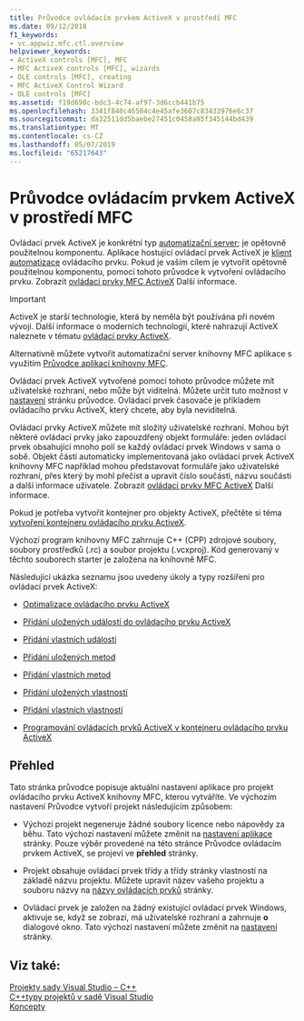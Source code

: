 ```yaml
---
title: Průvodce ovládacím prvkem ActiveX v prostředí MFC
ms.date: 09/12/2018
f1_keywords:
- vc.appwiz.mfc.ctl.overview
helpviewer_keywords:
- ActiveX controls [MFC], MFC
- MFC ActiveX controls [MFC], wizards
- OLE controls [MFC], creating
- MFC ActiveX Control Wizard
- OLE controls [MFC]
ms.assetid: f19d698c-bdc3-4c74-af97-3d6ccb441b75
ms.openlocfilehash: 3341f840c46584c4e45afe3607c83433976e6c37
ms.sourcegitcommit: da32511dd5baebe27451c0458a95f345144bd439
ms.translationtype: MT
ms.contentlocale: cs-CZ
ms.lasthandoff: 05/07/2019
ms.locfileid: "65217643"
---
```

# <a name="mfc-activex-control-wizard"></a>Průvodce ovládacím prvkem ActiveX v prostředí MFC

Ovládací prvek ActiveX je konkrétní typ [automatizační server](../../mfc/automation-servers.md); je opětovně použitelnou komponentu. Aplikace hostující ovládací prvek ActiveX je [klient automatizace](../../mfc/automation-clients.md) ovládacího prvku. Pokud je vaším cílem je vytvořit opětovně použitelnou komponentu, pomocí tohoto průvodce k vytvoření ovládacího prvku. Zobrazit [ovládací prvky MFC ActiveX](../../mfc/mfc-activex-controls.md) Další informace.

>[!IMPORTANT]
> ActiveX je starší technologie, která by neměla být používána při novém vývoji. Další informace o moderních technologií, které nahrazují ActiveX naleznete v tématu [ovládací prvky ActiveX](../activex-controls.md).

Alternativně můžete vytvořit automatizační server knihovny MFC aplikace s využitím [Průvodce aplikací knihovny MFC](../../mfc/reference/mfc-application-wizard.md).

Ovládací prvek ActiveX vytvořené pomocí tohoto průvodce můžete mít uživatelské rozhraní, nebo může být viditelná. Můžete určit tuto možnost v [nastavení](../../mfc/reference/control-settings-mfc-activex-control-wizard.md) stránku průvodce. Ovládací prvek časovače je příkladem ovládacího prvku ActiveX, který chcete, aby byla neviditelná.

Ovládací prvky ActiveX můžete mít složitý uživatelské rozhraní. Mohou být některé ovládací prvky jako zapouzdřený objekt formuláře: jeden ovládací prvek obsahující mnoho polí se každý ovládací prvek Windows v sama o sobě. Objekt částí automaticky implementovaná jako ovládací prvek ActiveX knihovny MFC například mohou představovat formuláře jako uživatelské rozhraní, přes který by mohl přečíst a upravit číslo součásti, názvu součásti a další informace uživatele. Zobrazit [ovládací prvky MFC ActiveX](../../mfc/mfc-activex-controls.md) Další informace.

Pokud je potřeba vytvořit kontejner pro objekty ActiveX, přečtěte si téma [vytvoření kontejneru ovládacího prvku ActiveX](../../mfc/reference/creating-an-mfc-activex-control-container.md).

Výchozí program knihovny MFC zahrnuje C++ (CPP) zdrojové soubory, soubory prostředků (.rc) a soubor projektu (.vcxproj). Kód generovaný v těchto souborech starter je založena na knihovně MFC.

Následující ukázka seznamu jsou uvedeny úkoly a typy rozšíření pro ovládací prvek ActiveX:

- [Optimalizace ovládacího prvku ActiveX](../../mfc/mfc-activex-controls-optimization.md)

- [Přidání uložených událostí do ovládacího prvku ActiveX](../../mfc/mfc-activex-controls-adding-stock-events-to-an-activex-control.md)

- [Přidání vlastních událostí](../../mfc/mfc-activex-controls-adding-custom-events.md)

- [Přidání uložených metod](../../mfc/mfc-activex-controls-adding-stock-methods.md)

- [Přidání vlastních metod](../../mfc/mfc-activex-controls-adding-custom-methods.md)

- [Přidání uložených vlastností](../../mfc/mfc-activex-controls-adding-stock-properties.md)

- [Přidání vlastních vlastností](../../mfc/mfc-activex-controls-adding-custom-properties.md)

- [Programování ovládacích prvků ActiveX v kontejneru ovládacího prvku ActiveX](../../mfc/programming-activex-controls-in-a-activex-control-container.md)

## <a name="overview"></a>Přehled

Tato stránka průvodce popisuje aktuální nastavení aplikace pro projekt ovládacího prvku ActiveX knihovny MFC, kterou vytváříte. Ve výchozím nastavení Průvodce vytvoří projekt následujícím způsobem:

- Výchozí projekt negeneruje žádné soubory licence nebo nápovědy za běhu. Tato výchozí nastavení můžete změnit na [nastavení aplikace](../../mfc/reference/application-settings-mfc-activex-control-wizard.md) stránky. Pouze výběr provedené na této stránce Průvodce ovládacím prvkem ActiveX, se projeví ve **přehled** stránky.

- Projekt obsahuje ovládací prvek třídy a třídy stránky vlastností na základě názvu projektu. Můžete upravit název vašeho projektu a souboru názvy na [názvy ovládacích prvků](../../mfc/reference/control-names-mfc-activex-control-wizard.md) stránky.

- Ovládací prvek je založen na žádný existující ovládací prvek Windows, aktivuje se, když se zobrazí, má uživatelské rozhraní a zahrnuje **o** dialogové okno. Tato výchozí nastavení můžete změnit na [nastavení](../../mfc/reference/control-settings-mfc-activex-control-wizard.md) stránky.

## <a name="see-also"></a>Viz také:

[Projekty sady Visual Studio – C++](../../build/creating-and-managing-visual-cpp-projects.md)<br/>
[C++typy projektů v sadě Visual Studio](../../build/reference/visual-cpp-project-types.md)<br/>
[Koncepty](../../atl/active-template-library-atl-concepts.md)
